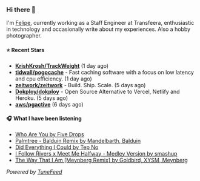 ### Hi there 👋

I'm [Felipe](https://felipevm.com), currently working as a Staff Engineer at Transfeera, enthusiastic in technology and occasionally write about my experiences. Also a hobby photographer.

#### ⭐ Recent Stars
- **[KrishKrosh/TrackWeight](https://github.com/KrishKrosh/TrackWeight)** (1 day ago)
- **[tidwall/pogocache](https://github.com/tidwall/pogocache)** - Fast caching software with a focus on low latency and cpu efficiency. (1 day ago)
- **[zeitwork/zeitwork](https://github.com/zeitwork/zeitwork)** - Build. Ship. Scale. (5 days ago)
- **[Dokploy/dokploy](https://github.com/Dokploy/dokploy)** - Open Source Alternative to Vercel, Netlify and Heroku. (5 days ago)
- **[aws/pgactive](https://github.com/aws/pgactive)** (6 days ago)

#### 🎧 What I have been listening
- [Who Are You by Five Drops](https://open.spotify.com/track/54I00cVx56M4YwByV1dJJv)
- [Palmtree - Balduin Remix by Mandelbarth, Balduin](https://open.spotify.com/track/2TI5o3Xzyv9QG4zKwL1XUc)
- [Did Everything I Could by Tep No](https://open.spotify.com/track/6JqvXySsnSQtyvTyqtNlNf)
- [I Follow Rivers x Meet Me Halfway - Medley Version by smashup](https://open.spotify.com/track/35CXS5il66nJkKjAiSzyQl)
- [The Way That I Am [Meynberg Remix] by Goldbird, XYSM, Meynberg](https://open.spotify.com/track/74ddFVQ0oLkvm20NXddkfi)

_Powered by [TuneFeed](https://tunefeed.app?ref=github.com)_
